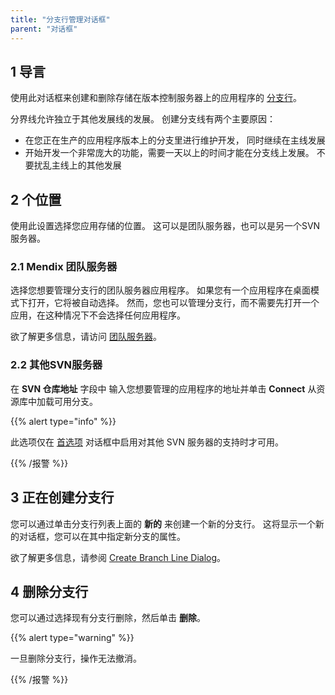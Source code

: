 ```yaml
---
title: "分支行管理对话框"
parent: "对话框"
---
```


## 1 导言

使用此对话框来创建和删除存储在版本控制服务器上的应用程序的 [分支行](version-control#branch-line)。

分界线允许独立于其他发展线的发展。 创建分支线有两个主要原因：

* 在您正在生产的应用程序版本上的分支里进行维护开发， 同时继续在主线发展
* 开始开发一个非常庞大的功能，需要一天以上的时间才能在分支线上发展。 不要扰乱主线上的其他发展

## 2 个位置

使用此设置选择您应用存储的位置。 这可以是团队服务器，也可以是另一个SVN服务器。

### 2.1 Mendix 团队服务器

选择您想要管理分支行的团队服务器应用程序。 如果您有一个应用程序在桌面模式下打开，它将被自动选择。 然而，您也可以管理分支行，而不需要先打开一个应用，在这种情况下不会选择任何应用程序。

欲了解更多信息，请访问 [团队服务器](team-server)。

### 2.2 其他SVN服务器

在 **SVN 仓库地址** 字段中 输入您想要管理的应用程序的地址并单击 **Connect** 从资源库中加载可用分支。

{{% alert type="info" %}}

此选项仅在 [首选项](preferences-dialog#enabled) 对话框中启用对其他 SVN 服务器的支持时才可用。

{{% /报警 %}}

## 3 正在创建分支行

您可以通过单击分支行列表上面的 **新的** 来创建一个新的分支行。 这将显示一个新的对话框，您可以在其中指定新分支的属性。

欲了解更多信息，请参阅 [Create Branch Line Dialog](create-branch-line-dialog)。

## 4 删除分支行

您可以通过选择现有分支行删除，然后单击 **删除**。

{{% alert type="warning" %}}

一旦删除分支行，操作无法撤消。

{{% /报警 %}}